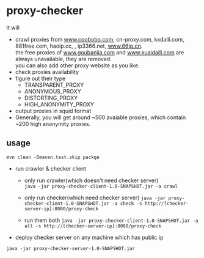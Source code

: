# proxy-checker
It will 

* crawl proxies from www.coobobo.com, cn-proxy.com, kxdaili.com, 881free.com, haoip.cc, , ip3366.net, www.66ip.cn.  
  the free proxies of www.goubanjia.com and www.kuaidaili.com are always unavailable, they are removed.   
 you can also add other proxy website as you like.
* check proxies availability
* figure out their type
  * TRANSPARENT_PROXY
  * ANONYMOUS_PROXY
  * DISTORTING_PROXY
  * HIGH_ANONYMITY_PROXY
* output proxies in squid format
* Generally, you will get around ~500 avaiable proxies, which contain ~200 high anonymity proxies.

## usage
`mvn clean -Dmaven.test.skip packge`
 
* run crawler & checker client
 
    * only run crawler(which doesn't need checker server)     
    `java -jar proxy-checker-client-1.0-SNAPSHOT.jar -a crawl`


    * only run checker(which need checker server) 
    `java -jar proxy-checker-client-1.0-SNAPSHOT.jar -a check -s http://[checker-server-ip]:8080/proxy-check`
    
    * run them both
    `java -jar proxy-checker-client-1.0-SNAPSHOT.jar -a all -s http://[checker-server-ip]:8080/proxy-check`


* deploy checker server on any machine which has public ip
       
 
 `java -jar proxy-checker-server-1.0-SNAPSHOT.jar`
